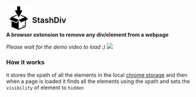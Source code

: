 <img src="icons/icon.png" width="70" height="70" align="left">

## StashDiv

**A browser extension to remove any div/element from a webpage**


*Please wait for the demo video to load :)*
<img src="demo.gif">

### How it works

it stores the xpath of all the elements in the local
[chrome storage](https://developer.chrome.com/docs/extensions/reference/storage/) and then when a page is loaded it finds all the elements using the xpath and sets the `visibility` of element to `hidden`
